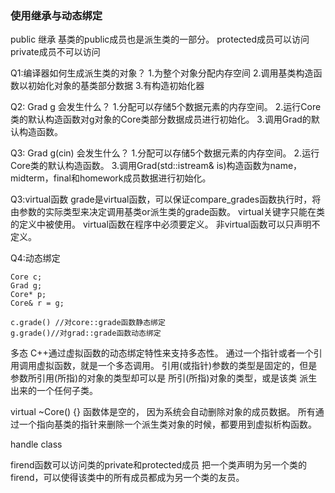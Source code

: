 ### 使用继承与动态绑定

public 继承
基类的public成员也是派生类的一部分。
protected成员可以访问
private成员不可以访问


Q1:编译器如何生成派生类的对象？
1.为整个对象分配内存空间
2.调用基类构造函数以初始化对象的基类部分数据
3.有构造初始化器

Q2: Grad g 会发生什么？
1.分配可以存储5个数据元素的内存空间。
2.运行Core类的默认构造函数对g对象的Core类部分数据成员进行初始化。
3.调用Grad的默认构造函数。

Q3: Grad g(cin) 会发生什么？
1.分配可以存储5个数据元素的内存空间。
2.运行Core类的默认构造函数。
3.调用Grad(std::istream& is)构造函数为name，midterm，final和homework成员数据进行初始化。


Q3:virtual函数
grade是virtual函数，可以保证compare_grades函数执行时，将由参数的实际类型来决定调用基类or派生类的grade函数。
virtual关键字只能在类的定义中被使用。
virtual函数在程序中必须要定义。
非virtual函数可以只声明不定义。


Q4:动态绑定
```
Core c;
Grad g;
Core* p;
Core& r = g;

c.grade() //对core::grade函数静态绑定
g.grade()//对grad::grade函数动态绑定
```
多态
C++通过虚拟函数的动态绑定特性来支持多态性。
通过一个指针或者一个引用调用虚拟函数，就是一个多态调用。
引用(或指针)参数的类型是固定的，但是参数所引用(所指)的对象的类型却可以是 所引(所指)对象的类型，或是该类
派生出来的一个任何子类。

virtual ~Core() {}
函数体是空的， 因为系统会自动删除对象的成员数据。
所有通过一个指向基类的指针来删除一个派生类对象的时候，都要用到虚拟析构函数。


handle class


firend函数可以访问类的private和protected成员
把一个类声明为另一个类的firend，可以使得该类中的所有成员都成为另一个类的友员。
